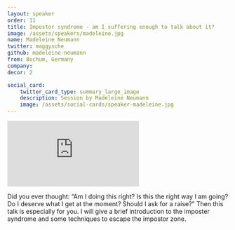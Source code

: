```yaml
---
layout: speaker
order: 11
title: Impostor syndrome - am I suffering enough to talk about it?
image: /assets/speakers/madeleine.jpg
name: Madeleine Neumann
twitter: maggysche
github: madeleine-neumann
from: Bochum, Germany
company:
decor: 2

social_card:
    twitter_card_type: summary_large_image
    description: Session by Madeleine Neumann
    image: /assets/social-cards/speaker-madeleine.jpg
---
```



<div class="speaker-youtube">
    <iframe src="https://www.youtube.com/embed/-A9FsUOcDYw?rel=0" frameborder="0" allow="autoplay; encrypted-media" allowfullscreen></iframe>
</div>

Did you ever thought: “Am I doing this right? Is this the right way I am going? Do I deserve what I get at the moment? Should I ask for a raise?” Then this talk is especially for you. I will give a brief introduction to the imposter syndrome and some techniques to escape the impostor zone.